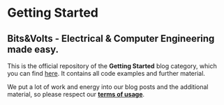 # Getting Started

## Bits&Volts - Electrical & Computer Engineering made easy.

This is the official repository of the **Getting Started** blog category, which
you can find [here](https://bitsandvolts.org/categories/getting_started). It
contains all code examples and further material.

We put a lot of work and energy into our blog posts and the additional material,
so please respect our [**terms of usage**](./LICENSE).
